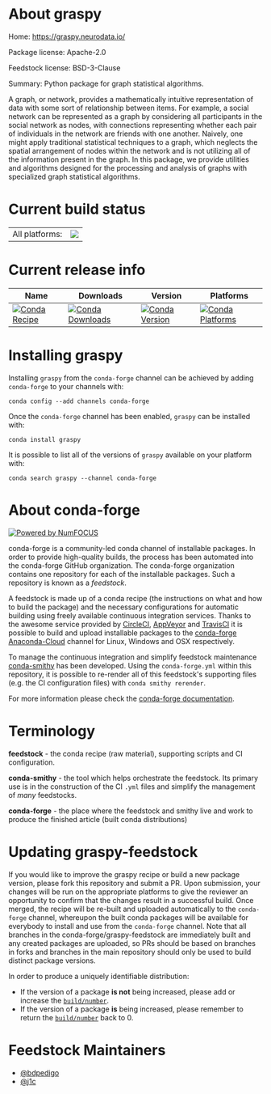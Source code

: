 About graspy
============

Home: https://graspy.neurodata.io/

Package license: Apache-2.0

Feedstock license: BSD-3-Clause

Summary: Python package for graph statistical algorithms.

A graph, or network, provides a mathematically intuitive
representation of data with some sort of relationship between
items. For example, a social network can be represented as a
graph by considering all participants in the social network as
nodes, with connections representing whether each pair of
individuals in the network are friends with one another.
Naively, one might apply traditional statistical techniques
to a graph, which neglects the spatial arrangement of nodes
within the network and is not utilizing all of the information
present in the graph. In this package, we provide utilities and
algorithms designed for the processing and analysis of graphs
with specialized graph statistical algorithms.


Current build status
====================


<table><tr><td>All platforms:</td>
    <td>
      <a href="https://dev.azure.com/conda-forge/feedstock-builds/_build/latest?definitionId=9590&branchName=master">
        <img src="https://dev.azure.com/conda-forge/feedstock-builds/_apis/build/status/graspy-feedstock?branchName=master">
      </a>
    </td>
  </tr>
</table>

Current release info
====================

| Name | Downloads | Version | Platforms |
| --- | --- | --- | --- |
| [![Conda Recipe](https://img.shields.io/badge/recipe-graspy-green.svg)](https://anaconda.org/conda-forge/graspy) | [![Conda Downloads](https://img.shields.io/conda/dn/conda-forge/graspy.svg)](https://anaconda.org/conda-forge/graspy) | [![Conda Version](https://img.shields.io/conda/vn/conda-forge/graspy.svg)](https://anaconda.org/conda-forge/graspy) | [![Conda Platforms](https://img.shields.io/conda/pn/conda-forge/graspy.svg)](https://anaconda.org/conda-forge/graspy) |

Installing graspy
=================

Installing `graspy` from the `conda-forge` channel can be achieved by adding `conda-forge` to your channels with:

```
conda config --add channels conda-forge
```

Once the `conda-forge` channel has been enabled, `graspy` can be installed with:

```
conda install graspy
```

It is possible to list all of the versions of `graspy` available on your platform with:

```
conda search graspy --channel conda-forge
```


About conda-forge
=================

[![Powered by NumFOCUS](https://img.shields.io/badge/powered%20by-NumFOCUS-orange.svg?style=flat&colorA=E1523D&colorB=007D8A)](http://numfocus.org)

conda-forge is a community-led conda channel of installable packages.
In order to provide high-quality builds, the process has been automated into the
conda-forge GitHub organization. The conda-forge organization contains one repository
for each of the installable packages. Such a repository is known as a *feedstock*.

A feedstock is made up of a conda recipe (the instructions on what and how to build
the package) and the necessary configurations for automatic building using freely
available continuous integration services. Thanks to the awesome service provided by
[CircleCI](https://circleci.com/), [AppVeyor](https://www.appveyor.com/)
and [TravisCI](https://travis-ci.com/) it is possible to build and upload installable
packages to the [conda-forge](https://anaconda.org/conda-forge)
[Anaconda-Cloud](https://anaconda.org/) channel for Linux, Windows and OSX respectively.

To manage the continuous integration and simplify feedstock maintenance
[conda-smithy](https://github.com/conda-forge/conda-smithy) has been developed.
Using the ``conda-forge.yml`` within this repository, it is possible to re-render all of
this feedstock's supporting files (e.g. the CI configuration files) with ``conda smithy rerender``.

For more information please check the [conda-forge documentation](https://conda-forge.org/docs/).

Terminology
===========

**feedstock** - the conda recipe (raw material), supporting scripts and CI configuration.

**conda-smithy** - the tool which helps orchestrate the feedstock.
                   Its primary use is in the construction of the CI ``.yml`` files
                   and simplify the management of *many* feedstocks.

**conda-forge** - the place where the feedstock and smithy live and work to
                  produce the finished article (built conda distributions)


Updating graspy-feedstock
=========================

If you would like to improve the graspy recipe or build a new
package version, please fork this repository and submit a PR. Upon submission,
your changes will be run on the appropriate platforms to give the reviewer an
opportunity to confirm that the changes result in a successful build. Once
merged, the recipe will be re-built and uploaded automatically to the
`conda-forge` channel, whereupon the built conda packages will be available for
everybody to install and use from the `conda-forge` channel.
Note that all branches in the conda-forge/graspy-feedstock are
immediately built and any created packages are uploaded, so PRs should be based
on branches in forks and branches in the main repository should only be used to
build distinct package versions.

In order to produce a uniquely identifiable distribution:
 * If the version of a package **is not** being increased, please add or increase
   the [``build/number``](https://conda.io/docs/user-guide/tasks/build-packages/define-metadata.html#build-number-and-string).
 * If the version of a package **is** being increased, please remember to return
   the [``build/number``](https://conda.io/docs/user-guide/tasks/build-packages/define-metadata.html#build-number-and-string)
   back to 0.

Feedstock Maintainers
=====================

* [@bdpedigo](https://github.com/bdpedigo/)
* [@j1c](https://github.com/j1c/)

